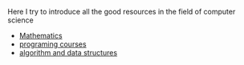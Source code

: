 Here I try to introduce all the good resources in the field of computer science

* [Mathematics](./math.md)
* [programing courses](./pc.md)
* [algorithm and data structures](./algorithm.md)
